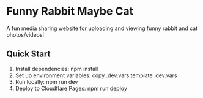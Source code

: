 # Funny Rabbit Maybe Cat

A fun media sharing website for uploading and viewing funny rabbit and cat photos/videos!

## Quick Start

1. Install dependencies: npm install
2. Set up environment variables: copy .dev.vars.template .dev.vars
3. Run locally: npm run dev
4. Deploy to Cloudflare Pages: npm run deploy
